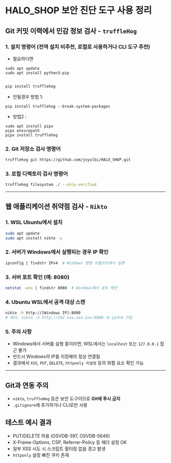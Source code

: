 
# HALO_SHOP 보안 진단 도구 사용 정리

##  Git 커밋 이력에서 민감 정보 검사 - `truffleHog`

### 1. 설치 명령어 (전역 설치 비추천, 로컬로 사용하거나 CLI 도구 추천)
- 필요하다면
```
sudo apt update
sudo apt install python3-pip
```

```bash

pip install trufflehog
```
- 안될경우 방법 1:
```
pip install trufflehog --break-system-packages
```
- 방법2 :
```
sudo apt install pipx
pipx ensurepath
pipx install trufflehog
```

### 2. Git 저장소 검사 명령어
```bash
trufflehog git https://github.com/joyulbi/HALO_SHOP.git
```

### 3. 로컬 디렉토리 검사 명령어
```bash
trufflehog filesystem ./ --only-verified
```

---

##  웹 애플리케이션 취약점 검사 - `Nikto`

### 1. WSL Ubuntu에서 설치
```bash
sudo apt update
sudo apt install nikto -y
```

### 2. 서버가 Windows에서 실행되는 경우 IP 확인
```bash
ipconfig | findstr IPv4  # Windows 명령 프롬프트에서 실행
```

### 3. 서버 포트 확인 (예: 8080)
```bash
netstat -ano | findstr 8080  # Windows에서 포트 확인
```

### 4. Ubuntu WSL에서 공격 대상 스캔
```bash
nikto -h http://[Windows IP]:8080
# 예시: nikto -h http://192.xxx.xxx.xxx:8080 내 ip라서 가림
```

### 5. 주의 사항
- Windows에서 서버를 실행 중이라면, WSL에서는 `localhost` 또는 `127.0.0.1` 접근 불가
- 반드시 Windows의 IP를 지정해야 정상 연결됨
- 결과에서 `XSS`, `PUT`, `DELETE`, `httponly 미설정` 등의 위험 요소 확인 가능

---

##  Git과 연동 주의
- `nikto`, `truffleHog` 등은 보안 도구이므로 **Git에 푸시 금지**
- `.gitignore`에 추가하거나 CLI로만 사용

## 테스트 예시 결과
- PUT/DELETE 허용 (OSVDB-397, OSVDB-5646)
- X-Frame-Options, CSP, Referrer-Policy 등 헤더 설정 OK
- 일부 XSS 시도 시 스크립트 필터링 없음 경고 발생
- `httponly` 설정 빠진 쿠키 존재
